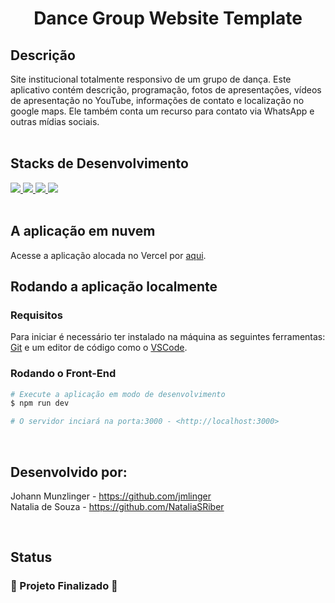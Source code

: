 <h1 align="center">Dance Group Website Template</h1>

## Descrição
Site institucional totalmente responsivo de um grupo de dança. Este aplicativo contém descrição, programação, fotos de apresentações, vídeos de apresentação no YouTube, informações de contato e localização no google maps. Ele também conta um recurso para contato via WhatsApp e outras mídias sociais.
<br><br>

## Stacks de Desenvolvimento

<div>
  <a href="https://typescript.info/">
    <img src="https://img.shields.io/badge/typescript-339933?style=for-the-badge&logo=typescript&color=black" />
  </a>
  <a href="https://pt-br.reactjs.org/docs/getting-started.html">
    <img src="https://img.shields.io/badge/React-339933?style=for-the-badge&logo=react&color=black" />
  </a>
  <a href="https://tailwindcss.com/docs">
    <img src="https://img.shields.io/badge/TailwindCSS-339933?style=for-the-badge&logo=tailwind-css&color=black" />
  </a>
    <a href="https://Next-black.com/docs">
    <img src="https://img.shields.io/badge/Next.js-339933?style=for-the-badge&logo=next.js&color=black" />
  </a>
</div>
<br>

## A aplicação em nuvem

Acesse a aplicação alocada no Vercel por <a href="https://dance-group-website-template.vercel.app/"> aqui<a/>.

## Rodando a aplicação localmente
### Requisitos

Para iniciar é necessário ter instalado na máquina as seguintes ferramentas:
[Git](https://git-scm.com) e um editor de código como o [VSCode](https://code.visualstudio.com/).

### Rodando o Front-End 

```bash
# Execute a aplicação em modo de desenvolvimento
$ npm run dev

# O servidor inciará na porta:3000 - <http://localhost:3000>
```
<br>

## Desenvolvido por:

Johann Munzlinger - https://github.com/jmlinger
<br>
Natalia de Souza - https://github.com/NataliaSRiber
<br>

<br>

## Status

<h3> 
	🚧  Projeto Finalizado 🚧
</h3>
